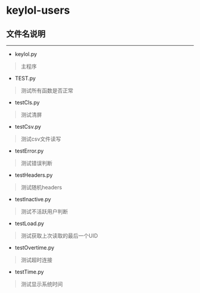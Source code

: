 # keylol-users
## 文件名说明
***
* keylol.py
> 主程序
* TEST.py
> 测试所有函数是否正常
* testCls.py
> 测试清屏
* testCsv.py
> 测试csv文件读写
* testError.py
> 测试错误判断
* testHeaders.py
> 测试随机headers
* testInactive.py
> 测试不活跃用户判断
* testLoad.py
> 测试获取上次读取的最后一个UID
* testOvertime.py
> 测试超时连接
* testTime.py
> 测试显示系统时间
